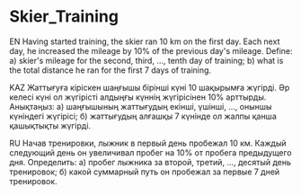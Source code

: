 # Skier_Training
EN
Having started training, the skier ran 10 km on the first day. Each next day, he increased the mileage by 10% of the previous day's mileage. Define:
a) skier's mileage for the second, third, ..., tenth day of training;
b) what is the total distance he ran for the first 7 days of training.

KAZ
Жаттығуға кіріскен шаңғышы бірінші күні 10 шақырымға жүгірді. Әр келесі күні ол жүгірісті алдыңғы күннің жүгірісінен 10% арттырды. Анықтаңыз:
а) шаңғышының жаттығудың екінші, үшінші, ..., оныншы күніндегі жүгірісі;
б) жаттығудың алғашқы 7 күнінде ол жалпы қанша қашықтықты жүгірді.

RU
Начав тренировки, лыжник в первый день пробежал 10 км. Каждый следующий день он увеличивал пробег на 10% от пробега предыдущего дня. Определить:
а) пробег лыжника за второй, третий, …, десятый день тренировок;
б) какой суммарный путь он пробежал за первые 7 дней тренировок.
